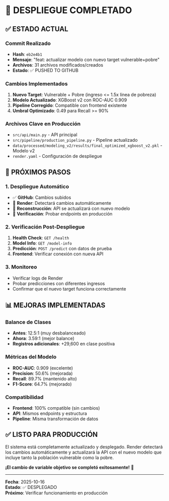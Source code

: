 # 🎉 DESPLIEGUE COMPLETADO

## ✅ ESTADO ACTUAL

### Commit Realizado
- **Hash**: `eb2e4b1`
- **Mensaje**: "feat: actualizar modelo con nuevo target vulnerable+pobre"
- **Archivos**: 31 archivos modificados/creados
- **Estado**: ✅ PUSHED TO GITHUB

### Cambios Implementados
1. **Nuevo Target**: Vulnerable + Pobre (ingreso <= 1.5x línea de pobreza)
2. **Modelo Actualizado**: XGBoost v2 con ROC-AUC 0.909
3. **Pipeline Corregido**: Compatible con frontend existente
4. **Umbral Optimizado**: 0.49 para Recall >= 90%

### Archivos Clave en Producción
- `src/api/main.py` - API principal
- `src/pipeline/production_pipeline.py` - Pipeline actualizado
- `data/processed/modeling_v2/results/final_optimized_xgboost_v2.pkl` - Modelo v2
- `render.yaml` - Configuración de despliegue

## 🚀 PRÓXIMOS PASOS

### 1. Despliegue Automático
- ✅ **GitHub**: Cambios subidos
- 🔄 **Render**: Detectará cambios automáticamente
- 🔄 **Reconstrucción**: API se actualizará con nuevo modelo
- 🔄 **Verificación**: Probar endpoints en producción

### 2. Verificación Post-Despliegue
1. **Health Check**: `GET /health`
2. **Model Info**: `GET /model-info`
3. **Predicción**: `POST /predict` con datos de prueba
4. **Frontend**: Verificar conexión con nueva API

### 3. Monitoreo
- Verificar logs de Render
- Probar predicciones con diferentes ingresos
- Confirmar que el nuevo target funciona correctamente

## 📊 MEJORAS IMPLEMENTADAS

### Balance de Clases
- **Antes**: 12.5:1 (muy desbalanceado)
- **Ahora**: 3.59:1 (mejor balance)
- **Registros adicionales**: +29,600 en clase positiva

### Métricas del Modelo
- **ROC-AUC**: 0.909 (excelente)
- **Precision**: 50.6% (mejorada)
- **Recall**: 89.7% (mantenido alto)
- **F1-Score**: 64.7% (mejorado)

### Compatibilidad
- **Frontend**: 100% compatible (sin cambios)
- **API**: Mismos endpoints y estructura
- **Pipeline**: Misma transformación de datos

## ✅ LISTO PARA PRODUCCIÓN

El sistema está completamente actualizado y desplegado. Render detectará los cambios automáticamente y actualizará la API con el nuevo modelo que incluye tanto la población vulnerable como la pobre.

**¡El cambio de variable objetivo se completó exitosamente!** 🎯

---
**Fecha**: 2025-10-16  
**Estado**: ✅ DESPLEGADO  
**Próximo**: Verificar funcionamiento en producción
